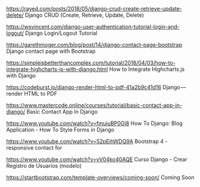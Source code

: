 https://rayed.com/posts/2018/05/django-crud-create-retrieve-update-delete/
Django CRUD (Create, Retrieve, Update, Delete)

https://wsvincent.com/django-user-authentication-tutorial-login-and-logout/
Django Login/Logout Tutorial


https://garethmoger.com/blog/post/14/django-contact-page-bootstrap
Django contact page with Bootstrap

https://simpleisbetterthancomplex.com/tutorial/2018/04/03/how-to-integrate-highcharts-js-with-django.html
How to Integrate Highcharts.js with Django

https://codeburst.io/django-render-html-to-pdf-41a2b9c41d16
Django — render HTML to PDF

https://www.mastercode.online/courses/tutorial/basic-contact-app-in-django/
Basic Contact App In Django

https://www.youtube.com/watch?v=fmuiuBP0Gl8
How To Django: Blog Application - How To Style Forms in Django

https://www.youtube.com/watch?v=52pEihWDQ9A
Bootstrap 4 - responsive contact for

https://www.youtube.com/watch?v=yV04ko40AQE
 Curso Django - Crear Registro de Usuarios (modelo)

 https://startbootstrap.com/template-overviews/coming-soon/
 Coming Soon